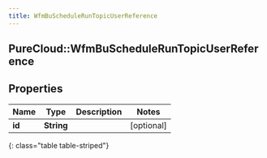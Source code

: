 ```yaml
---
title: WfmBuScheduleRunTopicUserReference
---
```

## PureCloud::WfmBuScheduleRunTopicUserReference

## Properties

|Name | Type | Description | Notes|
|------------ | ------------- | ------------- | -------------|
| **id** | **String** |  | [optional] |
{: class="table table-striped"}


